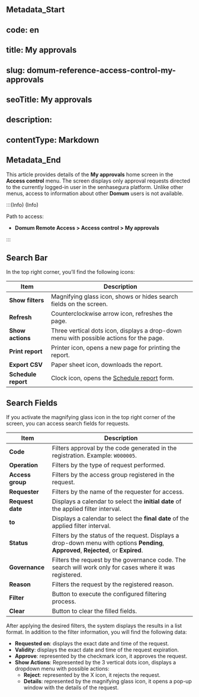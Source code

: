 ## Metadata_Start 
## code: en
## title: My approvals 
## slug: domum-reference-access-control-my-approvals 
## seoTitle: My approvals 
## description:  
## contentType: Markdown 
## Metadata_End
This article provides details of the **My approvals** home screen in the **Access control** menu. The screen displays only approval requests directed to the currently logged-in user in the senhasegura platform. Unlike other menus, access to information about other **Domum** users is not available.

:::(Info) (Info)

Path to access:

* **Domum Remote Access > Access control > My approvals**

:::

## Search Bar
In the top right corner, you’ll find the following icons:

| Item           | Description                                                |
|----------------|------------------------------------------------------------|
| **Show filters**   | Magnifying glass icon, shows or hides search fields on the screen. |
| **Refresh**       | Counterclockwise arrow icon, refreshes the page.           |
| **Show actions**   | Three vertical dots icon, displays a drop-down menu with possible actions for the page. |
| **Print report**   | Printer icon, opens a new page for printing the report.     |
| **Export CSV**     | Paper sheet icon, downloads the report.                    |
| **Schedule report** | Clock icon, opens the [Schedule report](/v3-32/docs/general-information-how-to-issue-download-and-schedule-device-reports) form.                |

## Search Fields
If you activate the magnifying glass icon in the top right corner of the screen, you can access search fields for requests.

| Item           | Description                                                |
|----------------|------------------------------------------------------------|
| **Code**           | Filters approval by the code generated in the registration. Example: `W000005`. |
| **Operation**      | Filters by the type of request performed.                  |
| **Access group**   | Filters by the access group registered in the request.     |
| **Requester**      | Filters by the name of the requester for access.            |
| **Request date**   | Displays a calendar to select the **initial date** of the applied filter interval. |
| **to**             | Displays a calendar to select the **final date** of the applied filter interval.   |
| **Status**         | Filters by the status of the request. Displays a drop-down menu with options **Pending**, **Approved**, **Rejected**, or **Expired**. |
| **Governance**     | Filters the request by the governance code. The search will work only for cases where it was registered. |
| **Reason**         | Filters the request by the registered reason.              |
| **Filter**         | Button to execute the configured filtering process.       |
| **Clear**          | Button to clear the filled fields.                         |

After applying the desired filters, the system displays the results in a list format. In addition to the filter information, you will find the following data:

* **Requested on**: displays the exact date and time of the request.
* **Validity**: displays the exact date and time of the request expiration.
* **Approve**: represented by the checkmark icon, it approves the request.
* **Show Actions**: Represented by the 3 vertical dots icon, displays a dropdown menu with possible actions:
    * **Reject**: represented by the X icon, it rejects the request.
    * **Details**: represented by the magnifying glass icon, it opens a pop-up window with the details of the request.